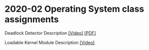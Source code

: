 # 2020-02 Operating System class assignments

Deadlock Detector Description [[Video]](https://youtu.be/jOLdFVCnvas) [[PDF]](https://github.com/devnjw/OperatingSystem/blob/master/Dead_Lock_Detector/21600212_%EB%82%A8%EC%A7%84%EC%9A%B0_hw04.pdf)


Loadable Kernel Module Description [[Video]](https://youtu.be/4Fgo4jWLHbE)

